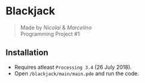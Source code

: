 # Blackjack
> Made by *Nicolai* & *Marcelino*  
Programming Project #1

## Installation  
- Requires atleast `Processing 3.4` (26 July 2018).  
- Open `/blackjack/main/main.pde` and run the code.  
